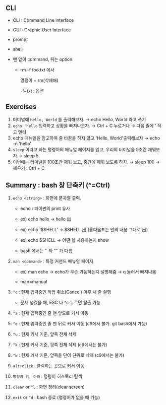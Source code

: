 ## CLI
- CLI : Command Line interface

- GUI : Graphic User Interface

- prompt

- shell

- 맨 앞이 command, 뒤는 option

  - rm -f foo.txt 에서 

    명령어 = rm(삭제해)

    -f~txt : 옵션

## Exercises
1. 터미널에 `Hello, World` 를 출력해보자.
   → echo Hello, World 라고 쓰기
2. `echo 'hello` 입력하고 상황을 빠져나오자.
    → Ctrl + C 누르거나
    → 다음 줄에 ' 적고 엔터
3. echo 매뉴얼을 참고하여 줄 바꿈을 하지 않고 'Hello, World'출력해보자
    → echo -n 'hello'
4. `sleep` 이라고 하는 명령어의 매뉴얼 페이지를 읽고, 우리의 터미널을 5초간 재워보자
    → sleep 5
5. 이번에는 터미널을 100초간 재워 보고, 중간에 깨워 보도록 하자.
    → sleep 100
    → 깨우기 : Ctrl + C




## Summary : bash 창 단축키 (^=Ctrl)
1. `echo <string>` : 화면에 문자열 출력. 

   * echo : 파이썬의 print 유사

   * ex) echo hello → hello 出
   * ex) echo '$SHELL'  → $SHELL 出  (홑따옴표는 안의 내용 그대로 出)
   * ex) echo $SHELL → 어떤 쉘 사용하는지 show
   * bash 에서는 '' 와 "" 가 다름

2. `man <command>` : 특정 커맨드 매뉴얼 페이지 

   * ex) man echo → echo가 무슨 기능하는지 설명해줌 → q 눌러서 빠져나옴

   * man=manual

3. `^c` : 현재 입력중인 작업 취소(Cancel) 이후 새 줄 실행

   * 문제 생겼을 때, ESC 나 ^c 누르면 탈출 가능

4. `^a` : 현재 입력중인 줄 맨 앞으로 커서 이동

5. `^e` : 현재 입력중인 줄 맨 뒤로 커서 이동 (c9에서 불가. git bash에서 가능)

6. `^u` : 현재 커서 기준, 앞쪽 전체 삭제

7. `^k` : 현재 커서 기준, 뒷쪽 전체 삭제 (c9에서는 불가)

8. `^w` : 현재 커서 기준, 앞쪽을 단어 단위로 삭제 (c9에서는 불가)

9. `alt+click` : 클릭하는 곳으로 커서 이동

10. `방향키 위, 아래` : 명령어 히스토리 탐색

11. `clear` or `^l` : 화면 정리(clear screen)

12. `exit` or `^d` : bash 종료 (명령어가 없을 때 가능)